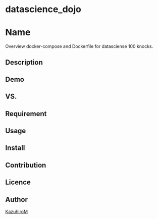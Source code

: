 # datascience_dojo

Name
====

Overview
docker-compose and Dockerfile for datasciense 100 knocks.

## Description

## Demo

## VS. 

## Requirement

## Usage

## Install

## Contribution

## Licence

## Author

[KazuhiroM](https://github.com/KazuhiroM)
